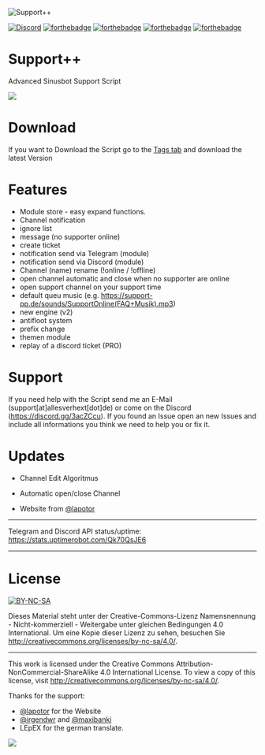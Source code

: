 ![Support++](https://media.discordapp.net/attachments/318089129307013120/352500865996947466/Support.png)

[![Discord](https://discordapp.com/api/guilds/303663158923493376/widget.png)](https://discord.gg/q3pAcGA)
[![forthebadge](http://forthebadge.com/images/badges/uses-js.svg)](http://forthebadge.com)
[![forthebadge](http://forthebadge.com/images/badges/built-with-love.svg)](http://forthebadge.com)
[![forthebadge](http://forthebadge.com/images/badges/cc-nc-sa.svg)](http://forthebadge.com)
[![forthebadge](http://forthebadge.com/images/badges/check-it-out.svg)](http://forthebadge.com)

# Support++
Advanced Sinusbot Support Script

![](https://allesverhext.de/upload/support/1.png)

# Download

If you want to Download the Script go to the [Tags tab](https://gitlab.support-pp.de/support/support-pp/tags/2.0.4.7) and download the latest Version

# Features

- Module store - easy expand functions.
- Channel notification
- ignore list
- message (no supporter online)
- create ticket
- notification send via Telegram (module)
- notification send via Discord (module)
- Channel (name) rename (!online / !offline)
- open channel automatic and close when no supporter are online
- open support channel on your support time
- default queu music (e.g. https://support-pp.de/sounds/SupportOnline(FAQ+Musik).mp3)
- new engine (v2)
- antifloot system
- prefix change
- themen module
- replay of a discord ticket (PRO)


# Support
If you need help with the Script send me an E-Mail (support[at]allesverhext[dot]de) or come on the Discord (https://discord.gg/3acZCcu).
If you found an Issue open an new Issues and include all informations you think we need to help you or fix it.


# Updates

- Channel Edit Algoritmus
- Automatic open/close Channel

- Website from [@lapotor](https://github.com/lapotor)
______________________________________________________________________
 Telegram and Discord API status/uptime:
 https://stats.uptimerobot.com/Qk70QsJE6
 ______________________________________________________________________

# License
[![BY-NC-SA](https://mirrors.creativecommons.org/presskit/buttons/88x31/png/by-nc-sa.png)](LICENSE.md)

Dieses Material steht unter der Creative-Commons-Lizenz Namensnennung - Nicht-kommerziell - Weitergabe unter gleichen Bedingungen 4.0 International. Um eine Kopie dieser Lizenz zu sehen, besuchen Sie http://creativecommons.org/licenses/by-nc-sa/4.0/.
____________________
This work is licensed under the Creative Commons Attribution-NonCommercial-ShareAlike 4.0 International License. To view a copy of this license, visit http://creativecommons.org/licenses/by-nc-sa/4.0/.



Thanks for the support:

- [@lapotor](https://github.com/lapotor) for the Website
- [@irgendwr](https://github.com/irgendwr) and [@maxibanki](https://github.com/maxibanki)
- LEpEX for the german translate.

![](https://allesverhext.de/upload/support/9.png)
